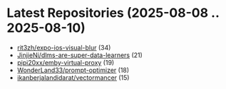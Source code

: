 # Latest Repositories (2025-08-08 .. 2025-08-10)

- [rit3zh/expo-ios-visual-blur](https://github.com/rit3zh/expo-ios-visual-blur) (34)
- [JinjieNi/dlms-are-super-data-learners](https://github.com/JinjieNi/dlms-are-super-data-learners) (21)
- [pipi20xx/emby-virtual-proxy](https://github.com/pipi20xx/emby-virtual-proxy) (19)
- [WonderLand33/prompt-optimizer](https://github.com/WonderLand33/prompt-optimizer) (18)
- [ikanberjalandidarat/vectormancer](https://github.com/ikanberjalandidarat/vectormancer) (15)
